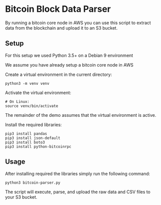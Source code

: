 # Bitcoin Block Data Parser
By running a bitcoin core node in AWS you can use this script to extract data from the blockchain and upload it to an S3 bucket. 

## Setup 
For this setup we used Python 3.5+ on a Debian 9 environment 

We assume you have already setup a bitcoin core node in AWS 

Create a virtual environment in the current directory:

    python3 -m venv venv

Activate the virtual environment:

    # On Linux:
    source venv/bin/activate
    
    
The remainder of the demo assumes that the virtual environment is active.

Install the required libraries:

    pip3 install pandas
    pip3 install json-default
    pip3 install boto3
    pip3 install python-bitcoinrpc
    
 ## Usage
 After installing required the libraries simply run the following command:

    python3 bitcoin-parser.py

The script will execute, parse, and upload the raw data and CSV files to your S3 bucket. 
